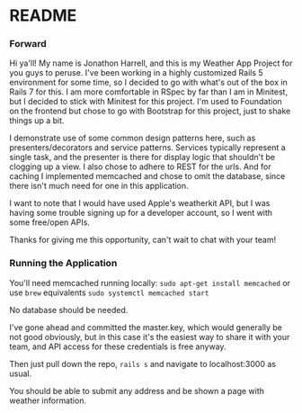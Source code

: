 # README

### Forward
Hi ya'll! My name is Jonathon Harrell, and this is my Weather App Project for you guys to peruse. I've been working in a highly customized Rails 5 environment for some time, so I decided to go with what's out of the box in Rails 7 for this. I am more comfortable in RSpec by far than I am in Minitest, but I decided to stick with Minitest for this project. I'm used to Foundation on the frontend but chose to go with Bootstrap for this project, just to shake things up a bit.

I demonstrate use of some common design patterns here, such as presenters/decorators and service patterns. Services typically represent a single task, and the presenter is there for display logic that shouldn't be clogging up a view. I also chose to adhere to REST for the urls. And for caching I implemented memcached and chose to omit the database, since there isn't much need for one in this application.

I want to note that I would have used Apple's weatherkit API, but I was having some trouble signing up for a developer account, so I went with some free/open APIs.

Thanks for giving me this opportunity, can't wait to chat with your team!

### Running the Application
You'll need memcached running locally:
`sudo apt-get install memcached` or use `brew` equivalents
`sudo systemctl memcached start`

No database should be needed.

I've gone ahead and committed the master.key, which would generally be not good obviously, but in this case it's the easiest way to share it with your team, and API access for these credentials is free anyway.

Then just pull down the repo, `rails s` and navigate to localhost:3000 as usual.

You should be able to submit any address and be shown a page with weather information.
